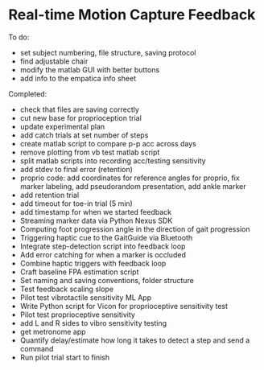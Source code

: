 # Real-time Motion Capture Feedback
To do:
* set subject numbering, file structure, saving protocol
* find adjustable chair
* modify the matlab GUI with better buttons
* add info to the empatica info sheet



Completed:
* check that files are saving correctly
* cut new base for proprioception trial
* update experimental plan
* add catch trials at set number of steps 
* create matlab script to compare p-p acc across days
* remove plotting from vb test matlab script
* split matlab scripts into recording acc/testing sensitivity
* add stdev to final error (retention)
* proprio code: add coordinates for reference angles for proprio, fix marker labeling, add pseudorandom presentation, add ankle marker
* add retention trial
* add timeout for toe-in trial (5 min)
* add timestamp for when we started feedback
* Streaming marker data via Python Nexus SDK
* Computing foot progression angle in the direction of gait progression
* Triggering haptic cue to the GaitGuide via Bluetooth
* Integrate step-detection script into feedback loop
* Add error catching for when a marker is occluded
* Combine haptic triggers with feedback loop
* Craft baseline FPA estimation script
* Set naming and saving conventions, folder structure
* Test feedback scaling slope
* Pilot test vibrotactile sensitivity ML App
* Write Python script for Vicon for proprioceptive sensitivity test
* Pilot test proprioceptive sensitivity
* add L and R sides to vibro sensitivity testing
* get metronome app
* Quantify delay/estimate how long it takes to detect a step and send a command
* Run pilot trial start to finish

